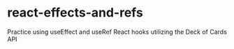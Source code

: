 # react-effects-and-refs
Practice using useEffect and useRef React hooks utilizing the Deck of Cards API
